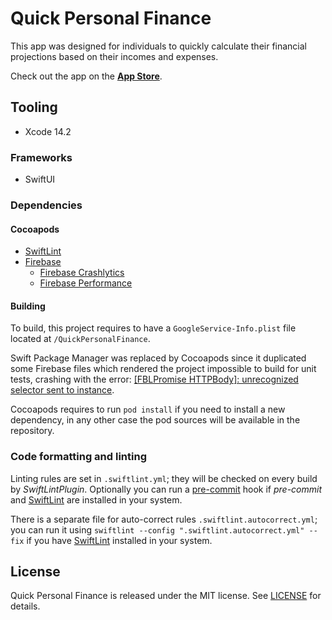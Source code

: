 #  Quick Personal Finance

This app was designed for individuals to quickly calculate their financial projections based on their incomes and expenses.

Check out the app on the **[App Store](https://apps.apple.com/app/quickpersonalfinance/id6448765356)**.

## Tooling

- Xcode 14.2

### Frameworks

- SwiftUI

### Dependencies

#### Cocoapods

- [SwiftLint](https://github.com/realm/SwiftLint)
- [Firebase](https://github.com/firebase/firebase-ios-sdk)
    - [Firebase Crashlytics](https://firebase.google.com/docs/crashlytics/)
    - [Firebase Performance](https://firebase.google.com/docs/perf-mon)

#### Building

To build, this project requires to have a `GoogleService-Info.plist` file located at `/QuickPersonalFinance`.

Swift Package Manager was replaced by Cocoapods since it duplicated some Firebase files which rendered the project impossible to build for unit tests, crashing with the error: [[FBLPromise HTTPBody]: unrecognized selector sent to instance](https://github.com/firebase/firebase-ios-sdk/issues/8005).

Cocoapods requires to run `pod install` if you need to install a new dependency, in any other case the pod sources will be available in the repository.

### Code formatting and linting

Linting rules are set in `.swiftlint.yml`; they will be checked on every build by _SwiftLintPlugin_. Optionally you can run a [pre-commit](https://pre-commit.com/) hook if _pre-commit_ and [SwiftLint](https://github.com/realm/SwiftLint) are installed in your system.

There is a separate file for auto-correct rules `.swiftlint.autocorrect.yml`; you can run it using `swiftlint --config ".swiftlint.autocorrect.yml" --fix` if you have [SwiftLint](https://github.com/realm/SwiftLint) installed in your system.

## License

Quick Personal Finance is released under the MIT license. See [LICENSE](https://github.com/arbridev/QuickPersonalFinance/blob/main/LICENSE) for details.
